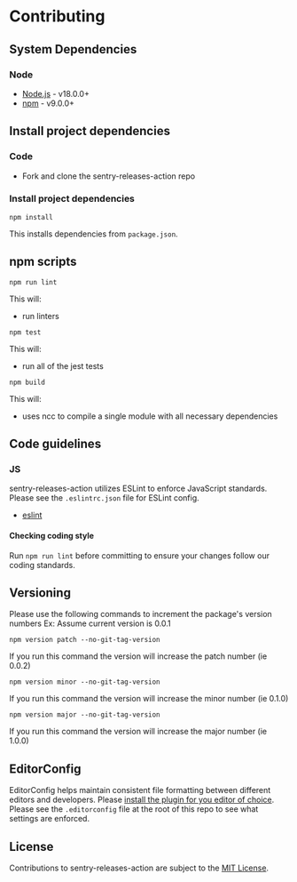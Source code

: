 # Contributing

## System Dependencies

### Node

* [Node.js](https://nodejs.org/) - v18.0.0+
* [npm](https://www.npmjs.com/) - v9.0.0+

## Install project dependencies

### Code

* Fork and clone the sentry-releases-action repo

### Install project dependencies

`npm install`

This installs dependencies from `package.json`.

## npm scripts

`npm run lint`

This will:

* run linters

`npm test`

This will:

* run all of the jest tests

`npm build`

This will:

* uses ncc to compile a single module with all necessary dependencies

## Code guidelines

### JS

sentry-releases-action utilizes ESLint to enforce JavaScript standards. Please see the `.eslintrc.json` file for ESLint config.

* [eslint](https://github.com/eslint/eslint)

#### Checking coding style

Run `npm run lint` before committing to ensure your changes follow our coding standards.

## Versioning

Please use the following commands to increment the package's version numbers
Ex: Assume current version is 0.0.1

`npm version patch --no-git-tag-version`

If you run this command the version will increase the patch number (ie 0.0.2)

`npm version minor --no-git-tag-version`

If you run this command the version will increase the minor number (ie 0.1.0)

`npm version major --no-git-tag-version`

If you run this command the version will increase the major number (ie 1.0.0)


## EditorConfig

EditorConfig helps maintain consistent file formatting between different editors and developers. Please [install the plugin for you editor of choice](https://editorconfig.org/#download). Please see the `.editorconfig` file at the root of this repo to see what settings are enforced.

## License

Contributions to sentry-releases-action are subject to the [MIT License](https://github.com/tclindner/sentry-releases-action/blob/master/LICENSE).
